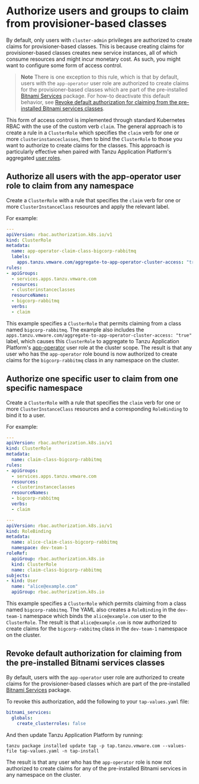# Authorize users and groups to claim from provisioner-based classes

By default, only users with `cluster-admin` privileges are authorized to create claims for provisioner-based classes.
This is because creating claims for provisioner-based classes creates new service instances,
all of which consume resources and might incur monetary cost.
As such, you might want to configure some form of access control.

> **Note** There is one exception to this rule, which is that by default, users with the `app-operator` user role
> are authorized to create claims for the provisioner-based classes which are part of the pre-installed [Bitnami Services](../../bitnami-services/about.hbs.md)
> package. For how-to deactivate this default behavior, see [Revoke default authorization for claiming from the pre-installed Bitnami services classes](#bitnami-services).

This form of access control is implemented through standard Kubernetes RBAC with the use of the
custom verb `claim`.
The general approach is to create a rule in a `ClusterRole` which specifies the `claim` verb for one or
more `clusterinstanceclasses`, then to bind the `ClusterRole` to those you want to authorize to create
claims for the classes. This approach is particularly effective when paired with
Tanzu Application Platform's aggregated [user roles](../../authn-authz/role-descriptions.html).

## <a id="auth-all-users"></a> Authorize all users with the app-operator user role to claim from any namespace

Create a `ClusterRole` with a rule that specifies the `claim` verb for one or more `ClusterInstanceClass` resources and apply the relevant label.

For example:

```yaml
---
apiVersion: rbac.authorization.k8s.io/v1
kind: ClusterRole
metadata:
  name: app-operator-claim-class-bigcorp-rabbitmq
  labels:
    apps.tanzu.vmware.com/aggregate-to-app-operator-cluster-access: "true"
rules:
- apiGroups:
  - services.apps.tanzu.vmware.com
  resources:
  - clusterinstanceclasses
  resourceNames:
  - bigcorp-rabbitmq
  verbs:
  - claim
```

This example specifies a `ClusterRole` that permits claiming from a class named `bigcorp-rabbitmq`.
The example also includes the `apps.tanzu.vmware.com/aggregate-to-app-operator-cluster-access: "true"` label,
which causes this `ClusterRole` to aggregate to Tanzu Application Platform's [app-operator](../../authn-authz/role-descriptions.html#app-operator)
user role at the cluster scope.
The result is that any user who has the `app-operator` role bound is now authorized to create claims
for the `bigcorp-rabbitmq` class in any namespace on the cluster.

## <a id="auth-one-user"></a> Authorize one specific user to claim from one specific namespace

Create a `ClusterRole` with a rule that specifies the `claim` verb for one or more `ClusterInstanceClass`
resources and a corresponding `RoleBinding` to bind it to a user.

For example:

```yaml
---
apiVersion: rbac.authorization.k8s.io/v1
kind: ClusterRole
metadata:
  name: claim-class-bigcorp-rabbitmq
rules:
- apiGroups:
  - services.apps.tanzu.vmware.com
  resources:
  - clusterinstanceclasses
  resourceNames:
  - bigcorp-rabbitmq
  verbs:
  - claim

---
apiVersion: rbac.authorization.k8s.io/v1
kind: RoleBinding
metadata:
  name: alice-claim-class-bigcorp-rabbitmq
  namespace: dev-team-1
roleRef:
  apiGroup: rbac.authorization.k8s.io
  kind: ClusterRole
  name: claim-class-bigcorp-rabbitmq
subjects:
- kind: User
  name: "alice@example.com"
  apiGroup: rbac.authorization.k8s.io
```

This example specifies a `ClusterRole` which permits claiming from a class named `bigcorp-rabbitmq`.
The YAML also creates a `RoleBinding` in the `dev-team-1` namespace which binds the
`alice@example.com` user to the `ClusterRole`. The result is that `alice@example.com` is now authorized
to create claims for the `bigcorp-rabbitmq` class in the `dev-team-1` namespace on the cluster.

## <a id="bitnami-services"></a> Revoke default authorization for claiming from the pre-installed Bitnami services classes

By default, users with the `app-operator` user role are authorized to create claims for the
provisioner-based classes which are part of the pre-installed [Bitnami Services](../../bitnami-services/about.hbs.md) package.

To revoke this authorization, add the following to your `tap-values.yaml` file:

```yaml
bitnami_services:
  globals:
    create_clusterroles: false
```

And then update Tanzu Application Platform by running:

```console
tanzu package installed update tap -p tap.tanzu.vmware.com --values-file tap-values.yaml -n tap-install
```

The result is that any user who has the `app-operator` role is now not authorized to create claims
for any of the pre-installed Bitnami services in any namespace on the cluster.
